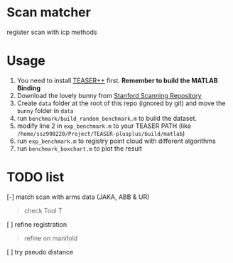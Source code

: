# Scan matcher

register scan with icp methods

# Usage
1. You need to install [TEASER++](https://github.com/MIT-SPARK/TEASER-plusplus) first. **Remember to build the MATLAB Binding**
2. Download the lovely bunny from [Stanford Scanning Repository](http://graphics.stanford.edu/data/3Dscanrep/)
3. Create `data` folder at the root of this repo (ignored by git) and move the `bunny` folder in `data`
4. run `benchmark/build_random_benchmark.m` to build the dataset.
5. modify line 2 in `exp_benchmark.m` to your TEASER PATH (like `/home/ssz990220/Project/TEASER-plusplus/build/matlab`)
6. run `exp_benchmark.m` to registry point cloud with different algorithms
7. run `benchmark_boxchart.m` to plot the result


# TODO list

[-] match scan with arms data (JAKA, ABB & UR)

> check Tool T

[ ] refine registration

> refine on manifold

[ ] try pseudo distance